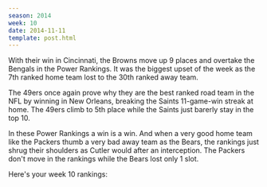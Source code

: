 ```yaml
---
season: 2014
week: 10
date: 2014-11-11
template: post.html
---
```


With their win in Cincinnati, the Browns move up 9 places and overtake the
Bengals in the Power Rankings. It was the biggest upset of the week as the 7th ranked
home team lost to the 30th ranked away team.

The 49ers once again prove why they are the best ranked road team in the NFL by
winning in New Orleans, breaking the Saints 11-game-win streak at home. The 49ers
climb to 5th place while the Saints just barerly stay in the top 10.

In these Power Rankings a win is a win. And when a very good home team like the
Packers thumb a very bad away team as the Bears, the rankings just shrug their
shoulders as Cutler would after an interception. The Packers don't move in the
rankings while the Bears lost only 1 slot.

Here's your week 10 rankings:
